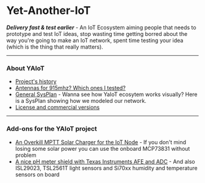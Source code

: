 # Yet-Another-IoT
**_Delivery fast & test earlier_** - An IoT Ecosystem aiming people that needs to prototype and test IoT ideas, stop wasting time getting borred about the way you're going to make an IoT network, spent time testing your idea (which is the thing that really matters). 

---
### About YAIoT
* [Project's history](https://github.com/PY1CX/Yet-Another-IoT/blob/master/History.MD)
* [Antennas for 915mhz? Which ones I tested?](https://github.com/PY1CX/Yet-Another-IoT/blob/master/IoT-Antenna-Tests.md)
* [General SysPlan](https://github.com/PY1CX/Yet-Another-IoT/raw/master/YaIoT-General%20SysPlan.pdf) - Wanna see how YaIoT ecosytem works visually? Here is a SysPlan showing how we modeled our network.
* [License and commercial versions](https://github.com/PY1CX/Yet-Another-IoT/blob/master/License.md)
---
### Add-ons for the YAIoT project
* [An Overkill MPTT Solar Charger for the IoT Node](https://github.com/PY1CX/MPTT-Solar-Charger-LT3652) - If you don't mind losing some solar power you can use the onboard MCP73831 without problem
* [A nice pH meter shield with Texas Instruments AFE and ADC](https://github.com/PY1CX/pH-SPI-Shield) - And also ISL29023, TSL2561T light sensors and Si70xx humidity and temperature sensors on board

